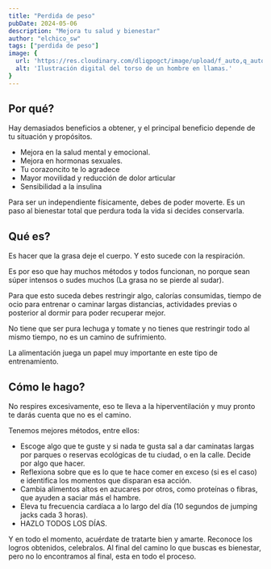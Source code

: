 ```yaml
---
title: "Perdida de peso"
pubDate: 2024-05-06
description: "Mejora tu salud y bienestar"
author: "elchico_sw"
tags: ["perdida de peso"]
image: {
  url: 'https://res.cloudinary.com/dliqpogct/image/upload/f_auto,q_auto/v1/mysite/fatloss',
  alt: 'Ilustración digital del torso de un hombre en llamas.'
}
---
```


## Por qué?

Hay demasiados beneficios a obtener, y el principal beneficio depende de tu situación y propósitos.

- Mejora en la salud mental y emocional.
- Mejora en hormonas sexuales.
- Tu corazoncito te lo agradece
- Mayor movilidad y reducción de dolor articular
- Sensibilidad a la insulina

Para ser un independiente físicamente, debes de poder moverte.
Es un paso al bienestar total que perdura toda la vida si decides conservarla.

## Qué es?

Es hacer que la grasa deje el cuerpo.
Y esto sucede con la respiración.

Es por eso que hay muchos métodos y todos funcionan, no porque sean súper intensos o sudes muchos (La grasa no se pierde al sudar).

Para que esto suceda debes restringir algo, calorías consumidas, tiempo de ocio para entrenar o caminar largas distancias, actividades previas o posterior al dormir para poder recuperar mejor.

No tiene que ser pura lechuga y tomate y no tienes que restringir todo al mismo tiempo, no es un camino de sufrimiento.

La alimentación juega un papel muy importante en este tipo de entrenamiento.

## Cómo le hago?

No respires excesivamente, eso te lleva a la hiperventilación y muy pronto te darás cuenta que no es el camino.

Tenemos mejores métodos, entre ellos:

- Escoge algo que te guste y si nada te gusta sal a dar caminatas largas por parques o reservas ecológicas de tu ciudad, o en la calle. Decide por algo que hacer.
- Reflexiona sobre que es lo que te hace comer en exceso (si es el caso) e identifica los momentos que disparan esa acción.
- Cambia alimentos altos en azucares por otros, como proteínas o fibras, que ayuden a saciar más el hambre.
- Eleva tu frecuencia cardíaca a lo largo del día (10 segundos de jumping jacks cada 3 horas).
- HAZLO TODOS LOS DÍAS.

Y en todo el momento, acuérdate de tratarte bien y amarte. Reconoce los logros obtenidos, celebralos. Al final del camino lo que buscas es bienestar, pero no lo encontramos al final, esta en todo el proceso.